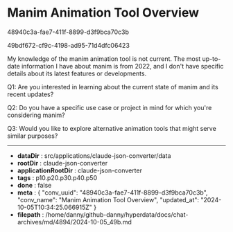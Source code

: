 # Manim Animation Tool Overview

48940c3a-fae7-411f-8899-d3f9bca70c3b

49bdf672-cf9c-4198-ad95-71d4dfc06423

 My knowledge of the manim animation tool is not current. The most up-to-date information I have about manim is from 2022, and I don't have specific details about its latest features or developments.

Q1: Are you interested in learning about the current state of manim and its recent updates?

Q2: Do you have a specific use case or project in mind for which you're considering manim?

Q3: Would you like to explore alternative animation tools that might serve similar purposes?

---

* **dataDir** : src/applications/claude-json-converter/data
* **rootDir** : claude-json-converter
* **applicationRootDir** : claude-json-converter
* **tags** : p10.p20.p30.p40.p50
* **done** : false
* **meta** : {
  "conv_uuid": "48940c3a-fae7-411f-8899-d3f9bca70c3b",
  "conv_name": "Manim Animation Tool Overview",
  "updated_at": "2024-10-05T10:34:25.066915Z"
}
* **filepath** : /home/danny/github-danny/hyperdata/docs/chat-archives/md/4894/2024-10-05_49b.md
